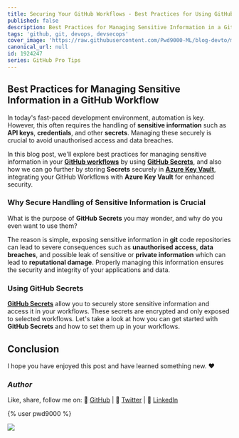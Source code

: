 ```yaml
---
title: Securing Your GitHub Workflows - Best Practices for Using GitHub Secrets
published: false
description: Best Practices for Managing Sensitive Information in a GitHub Workflow
tags: 'github, git, devops, devsecops'
cover_image: 'https://raw.githubusercontent.com/Pwd9000-ML/blog-devto/main/posts/2024/GitHub-Secrets-Best-Practise/assets/main-gh-tips.png'
canonical_url: null
id: 1924247
series: GitHub Pro Tips
---
```


## Best Practices for Managing Sensitive Information in a GitHub Workflow

In today's fast-paced development environment, automation is key. However, this often requires the handling of **sensitive information** such as **API keys**, **credentials**, and other **secrets**. Managing these securely is crucial to avoid unauthorised access and data breaches.   

In this blog post, we'll explore best practices for managing sensitive information in your **[GitHub workflows](https://docs.github.com/en/actions/using-workflows/about-workflows?wt.mc_id=DT-MVP-5004771)** by using **[GitHub Secrets](https://docs.github.com/en/actions/security-guides/using-secrets-in-github-actions#about-secrets?wt.mc_id=DT-MVP-5004771)**, and also how we can go further by storing **Secrets** securely in **[Azure Key Vault](https://learn.microsoft.com/en-us/azure/key-vault/general/basic-concepts?wt.mc_id=DT-MVP-5004771)**, integrating your GitHub Workflows with **Azure Key Vault** for enhanced security.  

### Why Secure Handling of Sensitive Information is Crucial  

What is the purpose of **GitHub Secrets** you may wonder, and why do you even want to use them?  

The reason is simple, exposing sensitive information in **git** code repositories can lead to severe consequences such as **unauthorised access**, **data breaches**, and possible leak of sensitive or **private information** which can lead to **reputational damage**. Properly managing this information ensures the security and integrity of your applications and data.  

### Using GitHub Secrets  

**[GitHub Secrets](https://docs.github.com/en/actions/security-guides/using-secrets-in-github-actions#about-secrets?wt.mc_id=DT-MVP-5004771)** allow you to securely store sensitive information and access it in your workflows. These secrets are encrypted and only exposed to selected workflows. Let's take a look at how you can get started with **GitHub Secrets** and how to set them up in your workflows.  

## Conclusion

I hope you have enjoyed this post and have learned something new. :heart:

### _Author_

Like, share, follow me on: :octopus: [GitHub](https://github.com/Pwd9000-ML) | :penguin: [Twitter](https://twitter.com/pwd9000) | :space_invader: [LinkedIn](https://www.linkedin.com/in/marcel-l-61b0a96b/)

{% user pwd9000 %}

<a href="https://www.buymeacoffee.com/pwd9000"><img src="https://img.buymeacoffee.com/button-api/?text=Buy me a coffee&emoji=&slug=pwd9000&button_colour=FFDD00&font_colour=000000&font_family=Cookie&outline_colour=000000&coffee_colour=ffffff"></a>
